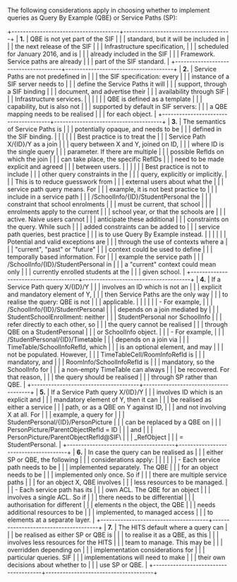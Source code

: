 The following considerations apply in choosing whether to implement
queries as Query By Example (QBE) or Service Paths (SP):

+--------------------------------------+--------------------------------------+
| **1.**                               | QBE is not yet part of the SIF       |
|                                      | standard, but it will be included in |
|                                      | the next release of the SIF          |
|                                      | Infrastructure specification,        |
|                                      | scheduled for January 2016, and is   |
|                                      | already included in the SIF          |
|                                      | Framework. Service paths are already |
|                                      | part of the SIF standard.            |
+--------------------------------------+--------------------------------------+
| **2.**                               | Service Paths are not predefined in  |
|                                      | the SIF specification: every         |
|                                      | instance of a SIF server needs to    |
|                                      | define the Service Paths it will     |
|                                      | support, through a SIF binding       |
|                                      | document, and advertise their        |
|                                      | availability through SIF             |
|                                      | Infrastructure services.             |
|                                      |                                      |
|                                      | QBE is defined as a template         |
|                                      | capability, but is also not          |
|                                      | supported by default in SIF servers: |
|                                      | a QBE mapping needs to be realised   |
|                                      | for each object.                     |
+--------------------------------------+--------------------------------------+
| **3.**                               | The semantics of Service Paths is    |
|                                      | potentially opaque, and needs to be  |
|                                      | defined in the SIF binding.          |
|                                      |                                      |
|                                      | Best practice is to treat the        |
|                                      | Service Path X/{ID}/Y as a join      |
|                                      | query between X and Y, joined on ID, |
|                                      | where ID is the single query         |
|                                      | parameter. If there are multiple     |
|                                      | possible RefIds on which the join    |
|                                      | can take place, the specific RefIDs  |
|                                      | need to be made explicit and agreed  |
|                                      | between users.                       |
|                                      |                                      |
|                                      | Best practice is not to include      |
|                                      | other query constraints in the       |
|                                      | query, explicitly or implicitly.     |
|                                      | This is to reduce guesswork from     |
|                                      | external users about what the        |
|                                      | service path query means. For        |
|                                      | example, it is not best practice to  |
|                                      | include in a service path            |
|                                      | /SchoolInfo/{ID}/StudentPersonal the |
|                                      | constraint that school enrolments    |
|                                      | must be current, that school         |
|                                      | enrolments apply to the current      |
|                                      | school year, or that the schools are |
|                                      | active. Naive users cannot           |
|                                      | anticipate these additional          |
|                                      | constraints on the query. While such |
|                                      | added constraints can be added to    |
|                                      | service path queries, best practice  |
|                                      | is to use Query By Example instead.  |
|                                      |                                      |
|                                      | Potential and valid exceptions are   |
|                                      | through the use of contexts where a  |
|                                      | "current", "past" or "future"        |
|                                      | context could be used to define      |
|                                      | temporally based information. For    |
|                                      | example the service path             |
|                                      | /SchoolInfo/{ID}/StudentPersonal in  |
|                                      | a "current" context could mean only  |
|                                      | currently enrolled students at the   |
|                                      | given school.                        |
+--------------------------------------+--------------------------------------+
| **4.**                               | If a Service Path query X/{ID}/Y     |
|                                      | involves an ID which is not an       |
|                                      | explicit and mandatory element of Y, |
|                                      | then Service Paths are the only way  |
|                                      | to realise the query: QBE is not     |
|                                      | applicable.                          |
|                                      |                                      |
|                                      | -   For example,                     |
|                                      |     /SchoolInfo/{ID}/StudentPersonal |
|                                      |     depends on a join mediated by    |
|                                      |     StudentSchoolEnrollment: neither |
|                                      |     StudentPersonal nor SchoolInfo   |
|                                      |     refer directly to each other, so |
|                                      |     the query cannot be realised     |
|                                      |     through QBE on a StudentPersonal |
|                                      |     or SchoolInfo object.            |
|                                      | -   For example,                     |
|                                      |     /StudentPersonal/{ID}/Timetable  |
|                                      |     depends on a join via            |
|                                      |     TimeTable/SchoolInfoRefId, which |
|                                      |     is an optional element, and may  |
|                                      |     not be populated. However,       |
|                                      |     TimeTableCell/RoomInfoRefId is   |
|                                      |     mandatory, and                   |
|                                      |     RoomInfo/SchoolInfoRefId is      |
|                                      |     mandatory, so the SchoolInfo for |
|                                      |     a non-empty TimeTable can always |
|                                      |     be recovered. For that reason,   |
|                                      |     the query should be realised     |
|                                      |     through SP rather than QBE.      |
+--------------------------------------+--------------------------------------+
| **5.**                               | If a Service Path query X/{ID}/Y     |
|                                      | involves ID which is an explicit and |
|                                      | mandatory element of Y, then it can  |
|                                      | be realised as either a service      |
|                                      | path, or as a QBE on Y against ID,   |
|                                      | and not involving X at all. For      |
|                                      | example, a query for                 |
|                                      | StudentPersonal/{ID}/PersonPicture   |
|                                      | can be replaced by a QBE on          |
|                                      | PersonPicture/ParentObjectRefId = ID |
|                                      | and                                  |
|                                      | PersonPicture/ParentObjectRefId@SIF\ |
|                                      | _RefObject                           |
|                                      | = StudentPersonal.                   |
+--------------------------------------+--------------------------------------+
| **6.**                               | In case the query can be realised as |
|                                      | either SP or QBE, the following      |
|                                      | considerations apply:                |
|                                      |                                      |
|                                      | -   Each service path needs to be    |
|                                      |     implemented separately. The QBE  |
|                                      |     for an object needs to be        |
|                                      |     implemented only once. So if     |
|                                      |     there are multiple service paths |
|                                      |     for an object X, QBE involves    |
|                                      |     less resources to be managed.    |
|                                      | -   Each service path has its        |
|                                      |     own ACL. The QBE for an object   |
|                                      |     involves a single ACL. So if     |
|                                      |     there needs to be differential   |
|                                      |     authorisation for different      |
|                                      |     elements n the object, the QBE   |
|                                      |     needs additional resources to be |
|                                      |     implemented, to managed access   |
|                                      |     to elements at a separate layer. |
+--------------------------------------+--------------------------------------+
| **7.**                               | The HITS default where a query can   |
|                                      | be realised as either SP or QBE is   |
|                                      | to realise it as a QBE, as this      |
|                                      | involves less resources for the HITS |
|                                      | team to manage. This may be          |
|                                      | overridden depending on              |
|                                      | implementation considerations for    |
|                                      | particular queries. SIF              |
|                                      | implementations will need to make    |
|                                      | their own decisions about whether to |
|                                      | use SP or QBE.                       |
+--------------------------------------+--------------------------------------+

 

 
